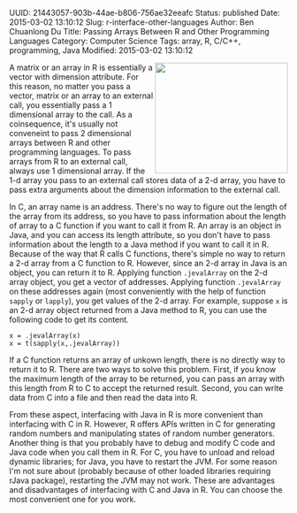 UUID: 21443057-903b-44ae-b806-756ae32eeafc
Status: published
Date: 2015-03-02 13:10:12
Slug: r-interface-other-languages
Author: Ben Chuanlong Du
Title: Passing Arrays Between R and Other Programming Languages
Category: Computer Science
Tags: array, R, C/C++, programming, Java
Modified: 2015-03-02 13:10:12

<img src="http://dclong.github.io/media/r/r.png" height="200" width="240" align="right"/>
A matrix or an array in R is essentially a vector with dimension attribute. 
For this reason, no matter you pass a vector, matrix or an array
to an external call, you essentially pass a 1 dimensional array to the call. 
As a coinsequence, 
it's usually not conveneint to pass 2 dimensional arrays between R and other programming languages. 
To pass arrays from R to an external call, 
always use 1 dimensional array.
If the 1-d array you pass to an external call stores data of a 2-d array, 
you have to pass extra arguments about the
dimension information to the external call.

In C, an array name is an address. 
There's no way to figure out the length of the array from its address, 
so you have to pass information about the length of array to a C function if you want to call it from R. 
An array is an object in Java, and you can access its length attribute, so you don't have to pass
information about the length to a Java method if you want to call it in R.
Because of the way that R calls C functions, there's simple no way to return a
2-d array from a C function to R. However, since an 2-d array in Java is an
object, you can return it to R. Applying function `.jevalArray` on the 2-d array
object, you get a vector of addresses. Applying function `.jevalArray` on these
addresses again (most conveniently with the help of function `sapply` or
`lapply`), you get values of the 2-d array. For example, suppose `x` is an 2-d
array object returned from a Java method to R, you can use the following code to
get its content.

    x = .jevalArray(x)
    x = t(sapply(x,.jevalArray))

If a C function returns an array of unkown length, there is no directly way to
return it to R. There are two ways to solve this problem. First, if you know the
maximum length of the array to be returned, you can pass an array with this
length from R to C to accept the returned result. Second, you can write data
from C into a file and then read the data into R. 

From these aspect, interfacing with Java in R is more convenient than
interfacing with C in R. However, R offers APIs written in C for generating
random numbers and manipulating states of random number generators. Another
thing is that you probably have to debug and modify C code and Java code when
you call them in R. For C, you have to unload and reload dynamic libraries; for
Java, you have to restart the JVM. For some reason I'm not sure about (probably
because of other loaded libraries requiring rJava package), restarting the JVM
may not work. These are advantages and disadvantages of interfacing with C and
Java in R. You can choose the most convenient one for you work. 


